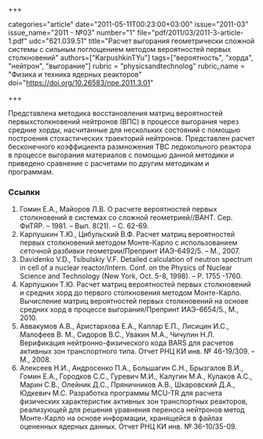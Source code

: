 +++

categories="article"
date="2011-05-11T00:23:00+03:00"
issue="2011-03"
issue_name="2011 - №03"
number="1"
file="pdf/2011/03/2011-3-article-1.pdf"
udc="621.039.51"
title="Расчет выгорания геометрически сложной системы с сильным поглощением методом вероятностей первых столкновений"
authors=["KarpushkinTYu"]
tags=["вероятность", "хорда", "нейтрон", "выгорание"]
rubric = "physicsandtechnolog"
rubric_name = "Физика и техника ядерных реакторов"
doi="https://doi.org/10.26583/npe.2011.3.01"

+++

Представлена методика восстановления матриц вероятностей первыхстолкновений нейтронов (ВПС) в процессе выгорания через средние хорды, насчитанные для нескольких состояний с помощью построения стохастических траекторий нейтронов. Представлен расчет бесконечного коэффициента размножения ТВС ледокольного реактора в процессе выгорания материалов с помощью данной методики и приведено сравнение с расчетами по другим методикам и программам.

### Ссылки

1. Гомин Е.А., Майоров Л.В. О расчете вероятностей первых столкновений в системах со сложной геометрией//ВАНТ. Сер. ФиТЯР. – 1981. – Вып. 8(21). – С. 62-69.
2. Карпушкин Т.Ю., Цибульский В.Ф. Расчет матриц вероятностей первых столкновений методом Монте-Карло с использованием сеточной разбивки геометрии/Препринт ИАЭ-6492/5. – М., 2007.
3. Davidenko V.D., Tsibulskiy V.F. Detailed calculation of neutron spectrum in cell of a nuclear reactor/Intern. Conf. on the Physics of Nuclear Science and Technology (New York, Oct. 5-8, 1998). – Р. 1755 -1760.
4. Карпушкин Т.Ю. Расчет матриц вероятностей первых столкновений и средних хорд до первого столкновения методом Монте-Карло. Вычисление матриц вероятностей первых столкновений на основе средних хорд в процессе выгорания/Препринт ИАЭ-6654/5., М., 2010.
5. Аввакумов А.В., Аристархова Е.А., Каплар Е.П., Лисицин И.С., Малофеев В. М., Сидоров В.С., Увакин М.А., Чичулин Н.Л. Верификация нейтронно-физического кода BARS для расчетов активных зон транспортного типа. Отчет РНЦ КИ инв. № 46-19/309. – М., 2008.
6. Алексеев Н.И., Андросенко П.А., Большагин С.Н., Брызгалов В.И., Гомин Е.А., Городков С.С., Гуревич М.И., Калугин М.А., Кулаков А.С., Марин С.В., Олейник Д.С., Пряничников А.В., Шкаровский Д.А., Юдкевич М.С. Разработка программы MCU-TR для расчета физических характеристик активных зон транспортных реакторов, реализующей для решения уравнения переноса нейтронов метод Монте-Карло на основе информации, хранящейся в файлах оцененных ядерных данных. Отчет РНЦ КИ инв. № 36-10/35-09.